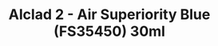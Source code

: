 ---
layout: product
title: "Alclad 2 - Air Superiority Blue (FS35450) 30ml"
price: "TBA" 
desc: "N/A"
img_path: "/assets/img/ALCE609.jpg"
brand: "N/A"
available: false
special_offer: false
new: false
soon: false
cat: "040000"
subcat: "040300"
subsubcat: "0N/A"
sifra: "ALCE609"
popular: false
---